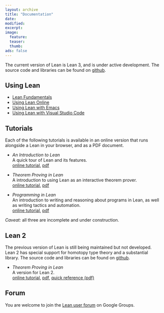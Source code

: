 ```yaml
---
layout: archive
title: "Documentation"
date:
modified:
excerpt:
image:
  feature:
  teaser:
  thumb:
ads: false
---
```


The current version of Lean is Lean 3, and is under active
development. The source code and libraries can be found on
[github](http://github.com/leanprover/lean).

## Using Lean

- [Lean Fundamentals](fundamentals)
- [Using Lean Online](online)
- [Using Lean with Emacs](emacs)
- [Using Lean with Visual Studio Code](vscode)

## Tutorials

Each of the following tutorials is available in an online version that
runs alongside a Lean in your browser, and as a PDF document.

- *An Introduction to Lean*<br />
  A quick tour of Lean and its features.<br />
  [online tutorial](../introduction_to_lean),
  [pdf](../introduction_to_lean/introduction_to_lean.pdf)<br />

- *Theorem Proving in Lean*<br />
  A introduction to using Lean as an interactive theorem prover. <br />
  [online tutorial](../theorem_proving_in_lean),
  [pdf](../theorem_proving_in_lean/theorem_proving_in_lean.pdf)<br />

- *Programming in Lean*<br />
  An introduction to writing and reasoning about programs in Lean, as well as
  writing tactics and automation.<br />
  [online tutorial](../programming_in_lean),
  [pdf](../programming_in_lean/programming_in_lean.pdf) <br />

*Caveat:* all three are incomplete and under construction.

## Lean 2

The previous version of Lean is still being maintained but not
developed. Lean 2 has special support for homotopy type theory and a
substantial library. The source code and libraries can be found on
[github](http://github.com/leanprover/lean2).

- *Theorem Proving in Lean*<br />
  A version for Lean 2.<br />
  [online tutorial](../tutorial),
  [pdf](../tutorial/tutorial.pdf),
  [quick reference (pdf)](../tutorial/quickref)

## Forum

You are welcome to join the [Lean user forum](https://groups.google.com/forum/#!forum/lean-user) on Google Groups.

